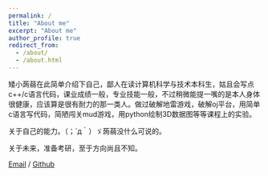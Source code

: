 ```yaml
---
permalink: /
title: "About me"
excerpt: "About me"
author_profile: true
redirect_from: 
  - /about/
  - /about.html
---
```


矮小蒟蒻在此简单介绍下自己，鄙人在读计算机科学与技术本科生，姑且会写点c++/c语言代码，课业成绩一般，专业技能一般，不过稍微能提一嘴的是本人身体很健康，应该算是很有耐力的那一类人。做过破解地雷游戏，破解oj平台，用简单c语言写代码，简陋闯关mud游戏，用python绘制3D数据图等等课程上的实验。

关于自己的能力。（；´д｀）ゞ蒟蒻没什么可说的。

关于未来，准备考研，至于方向尚且不知。

[Email](https://532855548@qq.com) / [Github](https://github.com/duskbirds) 

